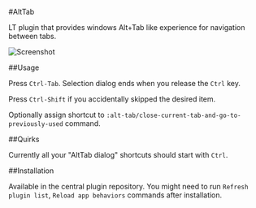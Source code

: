 #AltTab

LT plugin that provides windows Alt+Tab like experience for navigation between tabs.

![Screenshot](http://snag.gy/2KWht.jpg)

##Usage

Press `Ctrl-Tab`. Selection dialog ends when you release the `Ctrl` key.

Press `Ctrl-Shift` if you accidentally skipped the desired item.

Optionally assign shortcut to `:alt-tab/close-current-tab-and-go-to-previously-used` command.

##Quirks

Currently all your "AltTab dialog" shortcuts should start with `Ctrl`.

##Installation

Available in the central plugin repository.
You might need to run `Refresh plugin list`, `Reload app behaviors`
commands after installation.